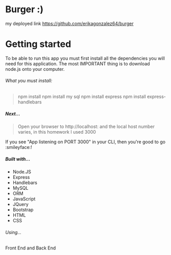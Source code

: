 # Burger :)
my deployed link https://github.com/erikagonzalez64/burger
# Getting started
To be able to run this app you must first install all the dependencies you will need for this application.
The most IMPORTANT thing is to download node.js onto your computer.

###### What you must install:
> npm install
> npm install my sql
> npm install express
> npm install express-handlebars

##### Next...
> Open your browser to http://localhost: and the local host number varies, in this homework I used 3000

If you see "App listening on PORT 3000" in your CLI, then you're good to go :smileyface:!

##### Built with...
* Node.JS
* Express
* Handlebars
* MySQL
* ORM
* JavaScript
* JQuery
* Bootstrap
* HTML
* CSS
###### Using...
Front End and Back End
